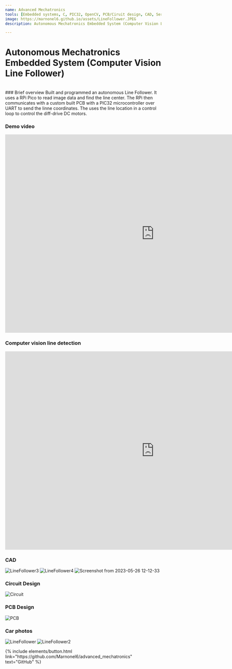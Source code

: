 ```yaml
---
name: Advanced Mechatronics
tools: [Embedded systems, C, PIC32, OpenCV, PCB/Ciruit design, CAD, Serial]
image: https://marnonel6.github.io/assets/LineFollower.JPEG
description: Autonomous Mechatronics Embedded System (Computer Vision Line Follower)

---
```


# Autonomous Mechatronics Embedded System (Computer Vision Line Follower)
<br>
### Brief overview
Built and programmed an autonomous Line Follower. It uses a RPi Pico to read image data and find the line center. The RPi then communicates with a custom built
PCB with a PIC32 microcontroller over UART to send the linne coordinates. The uses the line location in a control loop to control the diff-drive DC motors.

### Demo video
<iframe width="960" height="640" src="https://www.youtube.com/embed/TL4gYRfxfQ0?si=-IYGIbXFrbLWhhl0" title="YouTube video player" frameborder="0" allow="accelerometer; autoplay; clipboard-write; encrypted-media; gyroscope; picture-in-picture; web-share" allowfullscreen></iframe>

### Computer vision line detection
<iframe width="960" height="640" src="https://www.youtube.com/embed/UrZ6091rpDo?si=LSxPhanOR7JAqTRm" title="YouTube video player" frameborder="0" allow="accelerometer; autoplay; clipboard-write; encrypted-media; gyroscope; picture-in-picture; web-share" allowfullscreen></iframe>

### CAD
![LineFollower3](https://github.com/Marnonel6/marnonel6.github.io/assets/60977336/a34cba76-95e2-480c-91d0-e88e3d259e25)
![LineFollower4](https://github.com/Marnonel6/marnonel6.github.io/assets/60977336/498b1d7b-a0fa-4388-91fc-789d87312e32)
![Screenshot from 2023-05-26 12-12-33](https://github.com/Marnonel6/marnonel6.github.io/assets/60977336/3d91574b-c3dc-43d0-bd32-7e5e28472e4e)

### Circuit Design
![Circuit](https://github.com/Marnonel6/marnonel6.github.io/assets/60977336/cef64b9f-e838-4381-adf9-e73ff02d6868)

### PCB Design
![PCB](https://github.com/Marnonel6/marnonel6.github.io/assets/60977336/ba9cf69b-c9c7-4adb-afef-056fa038d9f7)

### Car photos
![LineFollower](https://github.com/Marnonel6/marnonel6.github.io/assets/60977336/0aaf5735-a146-4d18-b7cc-62bd84cb1b8b)
![LineFollower2](https://github.com/Marnonel6/marnonel6.github.io/assets/60977336/13b3ad52-5e6d-47a5-a9b2-8bd2f234e834)


<p class="text-center">
{% include elements/button.html link="https://github.com/Marnonel6/advanced_mechatronics" text="GitHub" %}
</p>

